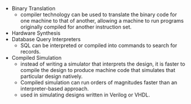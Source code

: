 - Binary Translation
	- compiler technology can be used to translate the binary code for one machine to that of another, allowing a machine to run programs originally compiled for another instruction set.
- Hardware Synthesis
- Database Query Interpreters
	- SQL can be interpreted or compiled into commands to search for records.
- Compiled Simulation
	- instead of writing a simulator that interprets the design, it is faster to compile the design to produce machine code that simulates that particular design natively.
	- Compiled simulation can run orders of magnitudes faster than an interpreter-based approach.
	- used in simulating designs written in Verilog or VHDL.